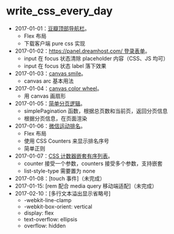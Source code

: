 # write_css_every_day

- 2017-01-01：[豆瓣顶部导航栏](http://if-true.com/write_css_every_day/src/20170101_douban_nav.html)。
  - Flex 布局
  - 下载客户端 pure css 实现
- 2017-01-02：[https://panel.dreamhost.com/ 登录表单](http://if-true.com/write_css_every_day/src/20170102_dreamhost_com_login.html)。
  - input 在 focus 状态清除 placeholder 内容（CSS、JS 均可）
  - input 在 focus 状态 label 落下效果
- 2017-01-03：[canvas smile](http://if-true.com/write_css_every_day/src/201701013_canvas_smile.html)。
  - canvas arc 基本用法
- 2017-01-04：[canvas color wheel](http://if-true.com/write_css_every_day/src/20170104_canvas_color_wheel.html)。
  - 用 canvas 画扇形
- 2017-01-05：[简单分页逻辑](http://if-true.com/write_css_every_day/src/20170105_simple_pagination/index.html)。
  - simplePagination 函数，根据总页数和当前页，返回分页信息
  - 根据分页信息，在页面渲染
- 2017-01-06：[微信运动排名](http://if-true.com/write_css_every_day/src/20170106_wechat_sport_rank/index.html)。
  - Flex 布局
  - 使用 CSS Counters 来显示排名序号
  - 简单正则
- 2017-01-07：[CSS 计数器嵌套有序列表](http://if-true.com/write_css_every_day/src/20170107_css_counters_order_list.html)。
  - counter 接受一个参数，counters 接受多个参数，支持嵌套
  - list-style-type 需要置为 none
- 2017-01-08：[touch 事件]（未完成）
- 2017-01-15: [rem 配合 media query 移动端适配]（未完成）
- 2017-02-10：[多行文本溢出显示省略号]
  - -webkit-line-clamp
  - -webkit-box-orient: vertical
  - display: flex
  - text-overflow: ellipsis
  - overflow: hidden
